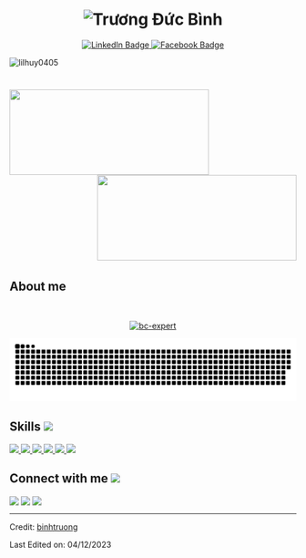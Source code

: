 <h1 align="center">
  <img src="./myname.svg" alt="Trương Đức Bình" />
</h1>

<div id="badges" align="center">
  <a href="https://www.linkedin.com/in/binh-duc-731682170/" target="_blank">
    <img src="https://img.shields.io/badge/LinkedIn-blue?style=for-the-badge&logo=linkedin&logoColor=white" alt="LinkedIn Badge"/>
  </a>
  <a href="https://www.facebook.com/ducbinh9418" target="_blank">
    <img src="https://img.shields.io/badge/Facebook-blue?logo=facebook&logoColor=white&style=for-the-badge" alt="Facebook Badge"/>
  </a>
  
</div>
<p align="left"> <img src="https://komarev.com/ghpvc/?username=binhtruong9418&label=Profile%20views&color=0e75b6&style=flat" alt="lilhuy0405" /> </p>
<h1 align="center"></h1>
<img align="left" height="150px" width="350px" src="https://github-readme-stats.vercel.app/api?username=binhtruong9418&count_private=true&show_icons=true&theme=tokyonight" />
<img align="right" height="150px" width="350px" src="https://github-readme-stats.vercel.app/api/top-langs/?username=binhtruong9418&layout=compact&theme=aura&langs_count=9" />
<img height="150" />

<h2 align="left" font-weight="bold">About me</h2>  

<br>

<p align="center"> <a href="https://github.com/ryo-ma/github-profile-trophy"><img src="https://github-profile-trophy.vercel.app/?username=binhtruong9418&theme=tokyonight&no-frame=true&row=1&&margin-w=30&no-bg=false" alt="bc-expert" width="600px"/></a> </p>

<picture>
  <source media="(prefers-color-scheme: dark)" srcset="https://github.com/binhtruong9418/binhtruong9418/blob/output/github-contribution-grid-snake.svg" />
  <source media="(prefers-color-scheme: light)" srcset="https://github.com/binhtruong9418/binhtruong9418/blob/output/github-contribution-grid-snake-dark.svg" />
  <img alt="github-snake" src="https://github.com/binhtruong9418/binhtruong9418/blob/output/github-contribution-grid-snake-dark.svg" />
</picture>


<br>
<h2> Skills <img src = "https://media2.giphy.com/media/QssGEmpkyEOhBCb7e1/giphy.gif?cid=ecf05e47a0n3gi1bfqntqmob8g9aid1oyj2wr3ds3mg700bl&rid=giphy.gif" width = 32px> </h2>
<a href= https://github.com/binhtruong9418?tab=repositories&q=&type=&language=reactjs&sort= > <img width ='32px' src ='https://raw.githubusercontent.com/rahulbanerjee26/githubAboutMeGenerator/main/icons/reactjs.svg'> </a>
<a href= https://github.com/binhtruong9418?tab=repositories&q=&type=&language=javascript&sort= > <img width ='32px' src ='https://raw.githubusercontent.com/rahulbanerjee26/githubAboutMeGenerator/main/icons/javascript.svg'> </a>
<a href= https://github.com/binhtruong9418?tab=repositories&q=&type=&language=typescript&sort= > <img width ='32px' src ='https://raw.githubusercontent.com/rahulbanerjee26/githubAboutMeGenerator/main/icons/typescript.svg'> </a>
<a href= https://github.com/binhtruong9418?tab=repositories&q=&type=&language=css&sort= > <img width ='32px' src ='https://raw.githubusercontent.com/rahulbanerjee26/githubAboutMeGenerator/main/icons/css.svg'> </a>
<a href= https://github.com/binhtruong9418?tab=repositories&q=&type=&language=html&sort= > <img width ='32px' src ='https://raw.githubusercontent.com/rahulbanerjee26/githubAboutMeGenerator/main/icons/html.svg'> </a>
<a href= https://github.com/binhtruong9418?tab=repositories&q=&type=&language=java&sort= > <img width ='32px' src ='https://raw.githubusercontent.com/rahulbanerjee26/githubAboutMeGenerator/main/icons/java.svg'> </a>

<h2> Connect with me <img src='https://raw.githubusercontent.com/ShahriarShafin/ShahriarShafin/main/Assets/handshake.gif' width="100px"> </h2>
<a href = 'https://www.linkedin.com/in/binh-duc-731682170/'> <img width = '32px' align= 'center' src="https://raw.githubusercontent.com/rahulbanerjee26/githubAboutMeGenerator/main/icons/linked-in-alt.svg"/></a> 
<a href = 'https://github.com/binhtruong9418'> <img width = '32px' align= 'center' src="https://raw.githubusercontent.com/rahulbanerjee26/githubAboutMeGenerator/main/icons/github.svg"/></a>
<a href = 'https://www.facebook.com/ducbinh9418'> <img width = '32px' align= 'center' src="https://raw.githubusercontent.com/rahulbanerjee26/githubAboutMeGenerator/main/icons/facebook.svg"/></a>

<br/>

------

Credit: [binhtruong](https://github.com/binhtruong9418)

Last Edited on: 04/12/2023
